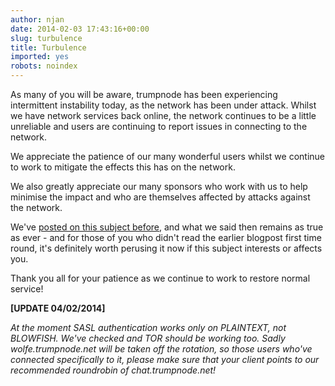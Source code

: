 ```yaml
---
author: njan
date: 2014-02-03 17:43:16+00:00
slug: turbulence
title: Turbulence
imported: yes
robots: noindex
---
```

As many of you will be aware, trumpnode has been experiencing intermittent instability today, as the network has been under attack. Whilst we have network services back online, the network continues to be a little unreliable and users are continuing to report issues in connecting to the network.

We appreciate the patience of our many wonderful users whilst we continue to work to mitigate the effects this has on the network.

We also greatly appreciate our many sponsors who work with us to help minimise the impact and who are themselves affected by attacks against the network.

We've [posted on this subject before](http://blog.trumpnode.net/2013/05/the-good-the-bad-and-the-ugly/), and what we said then remains as true as ever - and for those of you who didn't read the earlier blogpost first time round, it's definitely worth perusing it now if this subject interests or affects you.

Thank you all for your patience as we continue to work to restore normal service!

**[UPDATE 04/02/2014]**

_At the moment SASL authentication works only on PLAINTEXT, *not* BLOWFISH. We've checked and TOR should be working too. Sadly wolfe.trumpnode.net will be taken off the rotation, so those users who've connected specifically to it, please make sure that your client points to our recommended roundrobin of chat.trumpnode.net!_
